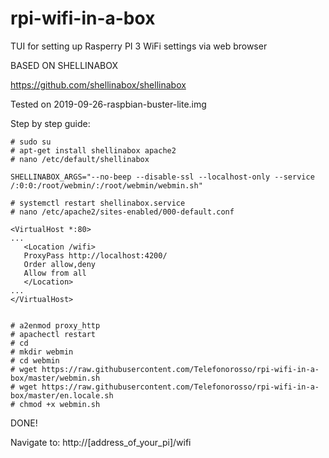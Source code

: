 # rpi-wifi-in-a-box
TUI for setting up Rasperry PI 3 WiFi settings via web browser

BASED ON SHELLINABOX

https://github.com/shellinabox/shellinabox

Tested on 2019-09-26-raspbian-buster-lite.img

Step by step guide:
```
# sudo su
# apt-get install shellinabox apache2
# nano /etc/default/shellinabox

SHELLINABOX_ARGS="--no-beep --disable-ssl --localhost-only --service /:0:0:/root/webmin/:/root/webmin/webmin.sh"

# systemctl restart shellinabox.service
# nano /etc/apache2/sites-enabled/000-default.conf

<VirtualHost *:80>
...
   <Location /wifi>
   ProxyPass http://localhost:4200/
   Order allow,deny
   Allow from all
   </Location>
...
</VirtualHost>


# a2enmod proxy_http
# apachectl restart
# cd
# mkdir webmin
# cd webmin
# wget https://raw.githubusercontent.com/Telefonorosso/rpi-wifi-in-a-box/master/webmin.sh
# wget https://raw.githubusercontent.com/Telefonorosso/rpi-wifi-in-a-box/master/en.locale.sh
# chmod +x webmin.sh
```


DONE!

Navigate to: http://[address_of_your_pi]/wifi


